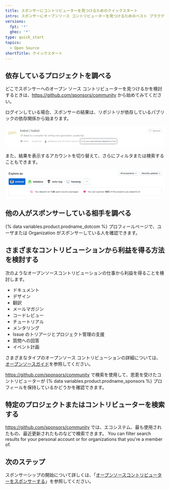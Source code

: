 ```yaml
---
title: スポンサーにコントリビューターを見つけるためのクイックスタート
intro: スポンサーにオープンソース コントリビューターを見つけるためのベスト プラクティスを学びましょう。
versions:
  fpt: '*'
  ghec: '*'
type: quick_start
topics:
  - Open Source
shortTitle: クイックスタート
---
```


## 依存しているプロジェクトを調べる

どこでスポンサーへのオープン ソース コントリビューターを見つけるかを検討するときは、https://github.com/sponsors/community から始めてみてください。

ログインしている場合、スポンサーの結果は、リポジトリが依存しているパブリックの依存関係から始まります。

![「4 of your repositories depend on this」という強調表示されたテキストを含む Babel オープンソースプロジェクト](/assets/images/help/sponsors/example-of-open-source-project-dependency.png)

また、結果を表示するアカウントを切り替えて、さらにフィルタまたは検索することもできます。

![スポンサーコミュニティ検索ページの検索オプション](/assets/images/help/sponsors/sponsors-search-options.png)

## 他の人がスポンサーしている相手を調べる

{% data variables.product.prodname_dotcom %} プロフィールページで、ユーザまたは Organization がスポンサーしている人を確認できます。

## さまざまなコントリビューションから利益を得る方法を検討する

次のようなオープンソースコントリビューションの仕事から利益を得ることを検討します。
 - ドキュメント
 - デザイン
 - 翻訳
 - メールマガジン
 - コードレビュー
 - チュートリアル
 - メンタリング
 - Issue のトリアージとプロジェクト管理の支援
 - 質問への回答
 - イベント計画

さまざまなタイプのオープンソース コントリビューションの詳細については、[オープンソースガイド](https://opensource.guide/how-to-contribute/#you-dont-have-to-contribute-code)を参照してください。

https://github.com/sponsors/community で検索を使用して、恩恵を受けたコントリビューターが {% data variables.product.prodname_sponsors %} プロフィールを保持しているかどうかを確認できます。

## 特定のプロジェクトまたはコントリビューターを検索する

https://github.com/sponsors/community では、エコシステム、最も使用されたもの、最近更新されたものなどで検索できます。 You can filter search results for your personal account or for organizations that you're a member of.

## 次のステップ

スポンサーシップの開始について詳しくは、「[オープンソースコントリビューターをスポンサーする](/sponsors/sponsoring-open-source-contributors/sponsoring-an-open-source-contributor)」を参照してください。
